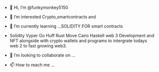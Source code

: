 - 👋 Hi, I’m @funkymonkey5150
- 👀 I’m interested Crypto,smartcontracts and 
- 🌱 I’m currently learning ...SOLIDITY FOR smart contracts 
- Solidity
Vyper
Go
Huff
Rust
Move
Cairo
Haskell
web 3 Development and NFT alongside with crypto wallets and programs to intergrate todays web 2  to fast growing web3.

- 💞️ I’m looking to collaborate on ...
- 📫 How to reach me ...

<!---
funkymonkey5150/funkymonkey5150 is a ✨ special ✨ repository because its `README.md` (this file) appears on your GitHub profile.
You can click the Preview link to take a look at your changes.
--->
